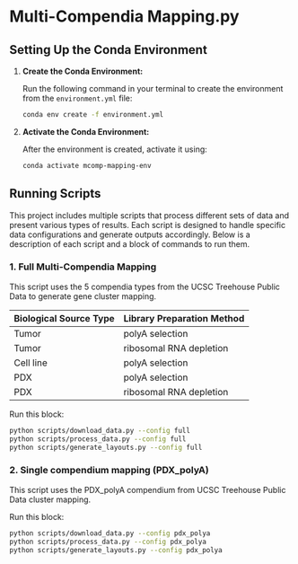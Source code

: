 # Multi-Compendia Mapping.py

## Setting Up the Conda Environment

1. **Create the Conda Environment:**

   Run the following command in your terminal to create the environment from the `environment.yml` file:

   ```sh
   conda env create -f environment.yml
   
2. **Activate the Conda Environment:**

   After the environment is created, activate it using:

   ```sh
   conda activate mcomp-mapping-env
   ```

## Running Scripts

This project includes multiple scripts that process different sets of data and present various types of results. Each 
script is designed to handle specific data configurations and generate outputs accordingly. Below is a description of
each script and a block of commands to run them.

### 1. Full Multi-Compendia Mapping

This script uses the 5 compendia types from the UCSC Treehouse Public Data to generate gene cluster mapping.

| Biological Source Type | Library Preparation Method       |
|------------------------|----------------------------------|
| Tumor                  | polyA selection                  |
| Tumor                  | ribosomal RNA depletion          |
| Cell line              | polyA selection                  |
| PDX                    | polyA selection                  |
| PDX                    | ribosomal RNA depletion          |

Run this block:
   ```sh
   python scripts/download_data.py --config full
   python scripts/process_data.py --config full
   python scripts/generate_layouts.py --config full
   ```

### 2. Single compendium mapping (PDX_polyA)

This script uses the PDX_polyA compendium from UCSC Treehouse Public Data cluster mapping.

Run this block:
   ```sh
   python scripts/download_data.py --config pdx_polya
   python scripts/process_data.py --config pdx_polya
   python scripts/generate_layouts.py --config pdx_polya
   ```
